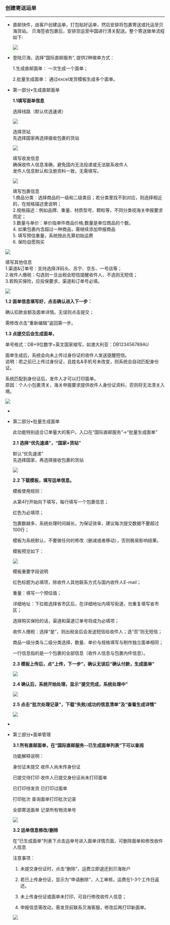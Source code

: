 ### 创建寄送运单

---

* 直邮快件，由客户创建运单，打包贴好运单，然后安排将包裹寄送或托运至贝海货站。 贝海签收包裹后，安排空运至中国进行清关配送。整个寄送做单流程如下:

  ![](http://sellerhub.ymatou.com/helpview/img/cjjsyd_1.jpg)

* 登陆贝海，选择“国际直邮服务”, 提供2种做单方式：

  1.生成直邮面单： 一次生成一个面单；

  2.批量生成面单： 通过excel发货模板生成多个面单。

* 第一部分•生成直邮面单

  **1.1填写面单信息**

  选择线路（默认优选速递）

  ![](http://sellerhub.ymatou.com/helpview/img/cjjsyd_1.png)

  选择货站  
  先选择国家再选择接收包裹的货站

  ![](http://sellerhub.ymatou.com/helpview/img/cjjsyd_2.png)

  填写收发信息  
  确保收件人信息准确，避免国内无法投递或无法联系收件人  
  发件人信息默认和注册资料一致，无需填写。

  ![](http://sellerhub.ymatou.com/helpview/img/cjjsyd_3.png)

  填写包裹信息  
  1.商品分类：选择商品的一级和二级类目；若分类里找不到对应，则选择相近的，在规格描述里说明；  
  2.规格描述：例如品牌、重量、材质型号、颗粒等，不同分类视海关申报要求而定；  
  3.数量与单价：单价指单件商品价格;数量是单位商品的个数。  
  4. 如果包裹内含超过一种商品，需继续添加申报商品  
  5. 填写预估重量，系统按此先算初始运费  
  6. 保险自愿购买

![](http://sellerhub.ymatou.com/helpview/img/cjjsyd_4.png)

填写其他信息  
  1.渠道&订单号：支持选择洋码头、苏宁、京东、一号店等；  
  2.收件人缴税：勾选则一旦出税会短信提醒收件人，不选则无短信；  
  3.若购买保险，应投保要求，渠道和订单号必填。

![](http://sellerhub.ymatou.com/helpview/img/cjjsyd_5.png)

**1.2 面单信息填写好，点击确认进入下一步：**

确认扣款金额及面单详情。无误则点击提交；

需修改点击“重新编辑”返回第一步。

**1.3 点提交后会生成面单，**

单号格式：DB+9位数字+英文国家缩写，如澳大利亚：DB123456789AU

面单生成后，系统会向未上传过身份证的收件人发送提醒短信。  
  说明：若之前已上传过身份证，且姓名&手机号未改变，则系统会自动匹配身份证。

系统匹配到身份证后，发件人才可以打印面单。  
  原因：个人小包裹清关，海关申报要求提供收件人身份证资料，否则将无法清关入境。

![](http://sellerhub.ymatou.com/helpview/img/cjjsyd_4.jpg)

* 
* 第二部分•批量生成面单

  此功能特别适合订单量大的客户。入口在“国际直邮服务”-&gt;“批量生成面单”

  **2.1 选择“优先速递”，“国家+货站”**

  默认“优先速递”  
  先选择国家，再选择接收包裹的货站

  ![](http://sellerhub.ymatou.com/helpview/img/cjjsyd_6.png)

  **2.2 下载模板，填写运单信息。**

  模板使用规则：

  从第4行开始向下填写，每行填写一个包裹信息；

  红色为必填项；

  包裹数越多，系统处理时间越长，为保证效率，建议每次提交数据不要超过100行；

  模板为系统默认，不要做任何的修改（删减或者移动），否则极易影响结果。

  模板预览如下：

  ![](http://sellerhub.ymatou.com/helpview/img/cjjsyd_6.jpg)

  模板重要字段说明

  红色标题为必填项，除收件人其他联系方式与国内收件人E-mail；

  重量：填写一个预估值；

  详细地址：下拉框选择省市区后，在详细地址内填写街道，勿重复填写省市区；

  选择购买保险的话，渠道和渠道订单号将成为必填项；

  收件人缴税：选择“是”，则出税金后会发送短信给收件人；选“否”则无短信；

  商品一级分类与二级分类选择，数量、单价与规格填写与制作独立面单相同；

  一行信息指的是一个包裹的全部信息（收件人信息与包裹内件信息）。

  **2.3 模板上传后，点“上传，下一步”，确认无误后“确认付款，生成面单”**

  ![](http://sellerhub.ymatou.com/helpview/img/cjjsyd_7.jpg)

  **2.4 确认后，系统开始处理，显示“提交完成，系统处理中”**

  ![](http://sellerhub.ymatou.com/helpview/img/cjjsyd_8.jpg)

  **2.5 点击“批次处理记录”，下载“失败/成功的信息清单”及“查看生成详情”**

  ![](http://sellerhub.ymatou.com/helpview/img/cjjsyd_9.jpg)

* 
* 第三部分•面单管理

  **3.1 所有直邮面单，在“国际直邮服务--已生成面单列表“下可以查阅**

  功能解释说明：

  身份证未提交       收件人尚未传身份证

  已提交待打印       收件人已提交身份证尚未打印面单

  已打印待发货       已打印过面单

  打印批次             查询面单打印批次记录

  全部寄送面单       记录所有物流单号

  ![](http://sellerhub.ymatou.com/helpview/img/cjjsyd_10.jpg)

  **3.2 运单信息修改/删除**

  在“已生成面单”列表下点击运单号进入面单详情页面，可删除面单和修改收件人信息

  注意事项：

  1. 未提交身份证时，点击“删除”，运费立即退还到贝海账户

  2. 若已上传身份证，显示为“申请删除”，人工审核，运费在1-3个工作日返还。

  3. 未上传身份证或面单未打印，可自行修改收件人信息；

  4. 申报信息需改动，需发货前联系贝海客服，修改后再打印新面单。

  ![](http://sellerhub.ymatou.com/helpview/img/cjjsyd_11.png)



